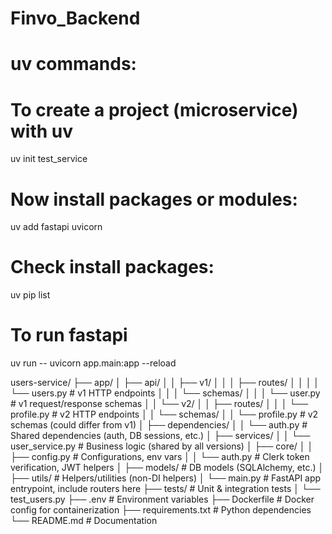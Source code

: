 # Finvo_Backend
# uv commands:

# To create a project (microservice) with uv
uv init test_service

# Now install packages or modules:
uv add fastapi uvicorn

# Check install packages:
uv pip list

# To run fastapi
uv run -- uvicorn app.main:app --reload


users-service/
├── app/
│   ├── api/
│   │   ├── v1/
│   │   │   ├── routes/
│   │   │   │   └── users.py            # v1 HTTP endpoints
│   │   │   └── schemas/
│   │   │       └── user.py             # v1 request/response schemas
│   │   └── v2/
│   │       ├── routes/
│   │       │   └── profile.py          # v2 HTTP endpoints
│   │       └── schemas/
│   │           └── profile.py          # v2 schemas (could differ from v1)
│   ├── dependencies/
│   │   └── auth.py                     # Shared dependencies (auth, DB sessions, etc.)
│   ├── services/
│   │   └── user_service.py             # Business logic (shared by all versions)
│   ├── core/
│   │   ├── config.py                   # Configurations, env vars
│   │   └── auth.py                     # Clerk token verification, JWT helpers
│   ├── models/                         # DB models (SQLAlchemy, etc.)
│   ├── utils/                          # Helpers/utilities (non-DI helpers)
│   └── main.py                        # FastAPI app entrypoint, include routers here
├── tests/                             # Unit & integration tests
│   └── test_users.py
├── .env                              # Environment variables
├── Dockerfile                        # Docker config for containerization
├── requirements.txt                  # Python dependencies
└── README.md                        # Documentation
